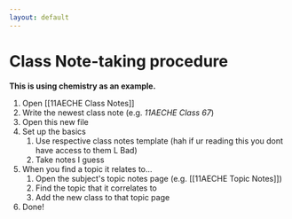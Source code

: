 ```yaml
---
layout: default
---
```


# Class Note-taking procedure

**This is using chemistry as an example.**
1. Open [[11AECHE Class Notes]]
2. Write the newest class note (e.g. *11AECHE Class 67*)
3. Open this new file
4. Set up the basics
	1. Use respective class notes template (hah if ur reading this you dont have access to them L Bad)
	2. Take notes I guess
5. When you find a topic it relates to...
	1. Open the subject's topic notes page (e.g. [[11AECHE Topic Notes]])
	2. Find the topic that it correlates to
	3. Add the new class to that topic page
6. Done!